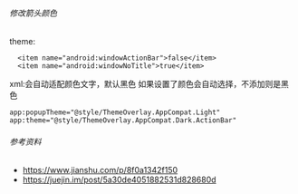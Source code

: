 ###### 修改箭头颜色
  theme:

      <item name="android:windowActionBar">false</item>
      <item name="android:windowNoTitle">true</item>

  xml:会自动适配颜色文字，默认黑色 如果设置了颜色会自动选择，不添加则是黑色

    app:popupTheme="@style/ThemeOverlay.AppCompat.Light"
    app:theme="@style/ThemeOverlay.AppCompat.Dark.ActionBar"



######  参考资料
- https://www.jianshu.com/p/8f0a1342f150
- https://juejin.im/post/5a30de4051882531d828680d
